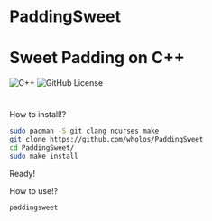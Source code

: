# PaddingSweet
# Sweet Padding on C++
![C++](https://img.shields.io/badge/c++-%2300599C.svg?style=for-the-badge&logo=c%2B%2B&logoColor=white)
![GitHub License](https://img.shields.io/github/license/ruzen42/harkpkg?style=for-the-badge)
#
How to install!?
``` bash
sudo pacman -S git clang ncurses make
git clone https://github.com/wholos/PaddingSweet
cd PaddingSweet/
sudo make install
```
Ready!

How to use!?
``` bash
paddingsweet
```
